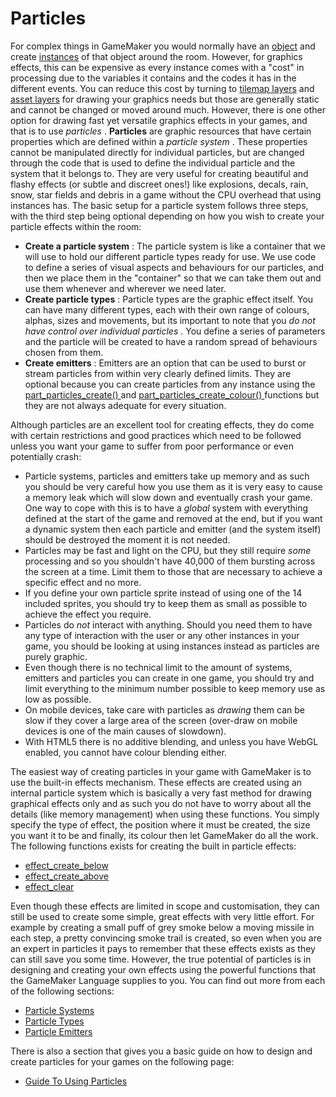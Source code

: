# Particles

For complex things in GameMaker you would normally have an
[object](../../../../The_Asset_Editors/Objects) and create
[instances](../../Asset_Management/Instances/Instances) of that
object around the room. However, for graphics effects, this can be
expensive as every instance comes with a "cost" in processing due to the
variables it contains and the codes it has in the different events. You
can reduce this cost by turning to [tilemap
layers](../../../../The_Asset_Editors/Room_Properties/Layer_Properties)
and [asset
layers](../../../../The_Asset_Editors/Room_Properties/Layer_Properties)
for drawing your graphics needs but those are generally static and
cannot be changed or moved around much. However, there is one other
option for drawing fast yet versatile graphics effects in your games,
and that is to use *particles* . **Particles** are graphic resources
that have certain properties which are defined within a *particle
system* . These properties cannot be manipulated directly for individual
particles, but are changed through the code that is used to define the
individual particle and the system that it belongs to. They are very
useful for creating beautiful and flashy effects (or subtle and discreet
ones!) like explosions, decals, rain, snow, star fields and debris in a
game without the CPU overhead that using instances has. The basic setup
for a particle system follows three steps, with the third step being
optional depending on how you wish to create your particle effects
within the room:

-   **Create a particle system** : The particle system is like a
    container that we will use to hold our different particle types
    ready for use. We use code to define a series of visual aspects and
    behaviours for our particles, and then we place them in the
    "container" so that we can take them out and use them whenever and
    wherever we need later.
-   **Create particle types** : Particle types are the graphic effect
    itself. You can have many different types, each with their own range
    of colours, alphas, sizes and movements, but its important to note
    that you *do not have control over individual particles* . You
    define a series of parameters and the particle will be created to
    have a random spread of behaviours chosen from them.
-   **Create emitters** : Emitters are an option that can be used to
    burst or stream particles from within very clearly defined limits.
    They are optional because you can create particles from any instance
    using the [ part_particles_create()
    ](Particle_Systems/part_particles_create) and [
    part_particles_create_colour()
    ](Particle_Systems/part_particles_create_colour) functions but
    they are not always adequate for every situation.

Although particles are an excellent tool for creating effects, they do
come with certain restrictions and good practices which need to be
followed unless you want your game to suffer from poor performance or
even potentially crash:

-   Particle systems, particles and emitters take up memory and as such
    you should be very careful how you use them as it is very easy to
    cause a memory leak which will slow down and eventually crash your
    game. One way to cope with this is to have a *global* system with
    everything defined at the start of the game and removed at the end,
    but if you want a dynamic system then each particle and emitter (and
    the system itself) should be destroyed the moment it is not needed.
-   Particles may be fast and light on the CPU, but they still require
    *some* processing and so you shouldn't have 40,000 of them bursting
    across the screen at a time. Limit them to those that are necessary
    to achieve a specific effect and no more.
-   If you define your own particle sprite instead of using one of the
    14 included sprites, you should try to keep them as small as
    possible to achieve the effect you require.
-   Particles do *not* interact with anything. Should you need them to
    have any type of interaction with the user or any other instances in
    your game, you should be looking at using instances instead as
    particles are purely graphic.
-   Even though there is no technical limit to the amount of systems,
    emitters and particles you can create in one game, you should try
    and limit everything to the minimum number possible to keep memory
    use as low as possible.
-   On mobile devices, take care with particles as *drawing* them can be
    slow if they cover a large area of the screen (over-draw on mobile
    devices is one of the main causes of slowdown).
-   With HTML5 there is no additive blending, and unless you have WebGL
    enabled, you cannot have colour blending either.

The easiest way of creating particles in your game with GameMaker is to
use the built-in effects mechanism. These effects are created using an
internal particle system which is basically a very fast method for
drawing graphical effects only and as such you do not have to worry
about all the details (like memory management) when using these
functions. You simply specify the type of effect, the position where it
must be created, the size you want it to be and finally, its colour then
let GameMaker do all the work. The following functions exists for
creating the built in particle effects:

-   [effect_create_below](effect_create_below)
-   [effect_create_above](effect_create_above)
-   [effect_clear](effect_clear)

Even though these effects are limited in scope and customisation, they
can still be used to create some simple, great effects with very little
effort. For example by creating a small puff of grey smoke below a
moving missile in each step, a pretty convincing smoke trail is created,
so even when you are an expert in particles it pays to remember that
these effects exists as they can still save you some time. However, the
true potential of particles is in designing and creating your own
effects using the powerful functions that the GameMaker Language
supplies to you. You can find out more from each of the following
sections:

-   [Particle Systems](Particle_Systems/Particle_Systems)
-   [Particle Types](Particle_Types/Particle_Types)
-   [Particle Emitters](Particle_Emitters/Particle_Emitters)

There is also a section that gives you a basic guide on how to design
and create particles for your games on the following page:

-   [Guide To Using
    Particles](../../../../Additional_Information/Guide_To_Using_Particles)

